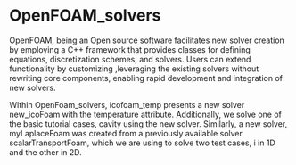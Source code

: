 # OpenFOAM_solvers

OpenFOAM, being an Open source software facilitates new solver creation by employing a C++ framework that provides classes for defining equations, discretization schemes, and solvers. Users can extend functionality by customizing ,leveraging the existing solvers without rewriting core components, enabling rapid development and integration of new solvers.

Within OpenFoam_solvers, icofoam_temp presents a new solver new_icoFoam with the temperature attribute. Additionally, we solve one of the basic tutorial cases, cavity using the new solver.
Similarly, a new solver, myLaplaceFoam was created from a previously available solver scalarTransportFoam, which we are using to solve two test cases, i in 1D and the other in 2D.
